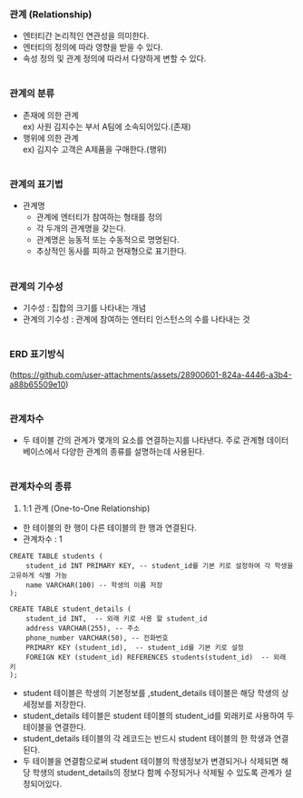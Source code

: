 ### 관계 (Relationship)
- 엔터티간 논리적인 연관성을 의미한다.
- 엔터티의 정의에 따라 영향을 받을 수 있다.
- 속성 정의 및 관계 정의에 따라서 다양하게 변할 수 있다.
#
### 관계의 분류
- 존재에 의한 관계  
  ex) 사원 김지수는 부서 A팀에 소속되어있다.(존재)
- 행위에 의한 관계  
  ex) 김지수 고객은 A제품을 구매한다.(행위)
#
### 관계의 표기법
- 관계명
  - 관계에 엔터티가 참여하는 형태를 정의
  - 각 두개의 관계명을 갖는다.
  - 관계명은 능동적 또는 수동적으로 명명된다.
  - 추상적인 동사를 피하고 현재형으로 표기한다.
#
### 관계의 기수성
- 기수성 : 집합의 크기를 나타내는 개념
- 관계의 기수성 : 관계에 참여하는 엔터티 인스턴스의 수를 나타내는 것
#
### ERD 표기방식
(https://github.com/user-attachments/assets/28900601-824a-4446-a3b4-a88b65509e10)
#
### 관계차수
- 두 테이블 간의 관계가 몇개의 요소를 연결하는지를 나타낸다. 주로 관계형 데이터 베이스에서
  다양한 관계의 종류를 설명하는데 사용된다.
#
### 관계차수의 종류
1. 1:1 관계 (One-to-One Relationship)
- 한 테이블의 한 행이 다른 테이블의 한 행과 연결된다.
- 관계차수 : 1
```
CREATE TABLE students (
    student_id INT PRIMARY KEY, -- student_id를 기본 키로 설정하여 각 학생을 고유하게 식별 가능
    name VARCHAR(100) -- 학생의 이름 저장
);

CREATE TABLE student_details (
    student_id INT,  -- 외래 키로 사용 할 student_id
    address VARCHAR(255), -- 주소
    phone_number VARCHAR(50), -- 전화번호 
    PRIMARY KEY (student_id),  -- student_id를 기본 키로 설정
    FOREIGN KEY (student_id) REFERENCES students(student_id)  -- 외래 키
);
```
- student 테이블은 학생의 기본정보를 ,student_details 테이블은 해당 학생의 상세정보를 저장한다.
- student_details 테이블은 student 테이블의 student_id를 외래키로 사용하여 두 테이블을 연결한다.
- student_details 테이블의 각 레코드는 반드시 student 테이블의 한 학생과 연결된다.
- 두 테이블을 연결함으로써 student 테이블의 학생정보가 변경되거나 삭제되면 해당 학생의 student_details의
  정보다 함께 수정되거나 삭제될 수 있도록 관계가 설정되어있다.

